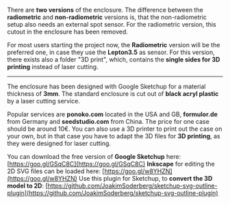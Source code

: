 There are **two versions** of the enclosure. The difference between the **radiometric** and **non-radiometric** versions is, that the non-radiometric setup also needs an external spot sensor. For the radiometric version, this cutout in the enclosure has been removed.

For most users starting the project now, the **Radiometric** version will be the preferred one, in case they use the **Lepton3.5** as sensor. For this version, there exists also a folder "3D print", which, contains the **single sides for 3D printing** instead of laser cutting.

----------

The enclosure has been designed with Google Sketchup for a material thickness of **3mm**. The standard enclosure is cut out of **black acryl plastic** by a laser cutting service. 


Popular services are **ponoko.com** located in the USA and GB, **formulor.de** from Germany and **seedstudio.com** from China. The price for one case should be around 10€. You can also use a 3D printer to print out the case on your own, but in that case you have to adapt the 3D files for **3D printing**, as they were designed for laser cutting.


You can download the free version of **Google Sketchup** here: [https://goo.gl/GSqC8C](https://goo.gl/GSqC8C)
**Inkscape** for editing the 2D SVG files can be loaded here: [https://goo.gl/w8YHZN](https://goo.gl/w8YHZN)
Use this plugin for Sketchup, to **convert the 3D model to 2D**: [https://github.com/JoakimSoderberg/sketchup-svg-outline-plugin](https://github.com/JoakimSoderberg/sketchup-svg-outline-plugin)
<!--stackedit_data:
eyJoaXN0b3J5IjpbLTEwNjU4OTQ3MjZdfQ==
-->